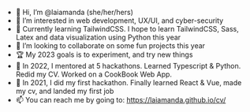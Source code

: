 - 👋 Hi, I’m @laiamanda (she/her/hers)
- 👀 I’m interested in web development, UX/UI, and cyber-security
- 🌱 Currently learning TailwindCSS. I hope to learn TailwindCSS, Sass, Latex and data visualization using Python this year
- 💞️ I’m looking to collaborate on some fun projects this year
- 🏆 My 2023 goals is to experiment, and try new things
- 🎉 In 2022, I mentored at 5 hackathons. Learned Typescript & Python. Redid my CV. Worked on a CookBook Web App.
- 🥳 In 2021, I did my first hackathon. Finally learned React & Vue, made my cv, and landed my first job
- 📫 You can reach me by going to: https://laiamanda.github.io/cv/

<!---
laiamanda/laiamanda is a ✨ special ✨ repository because its `README.md` (this file) appears on your GitHub profile.
You can click the Preview link to take a look at your changes.
--->
